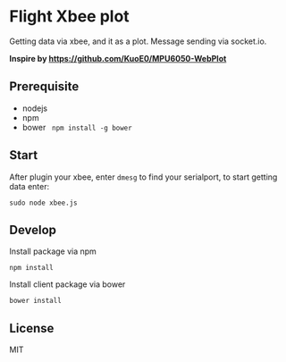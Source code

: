 # Flight Xbee plot

Getting data via xbee, and it as a plot. Message sending via socket.io.

**Inspire by https://github.com/KuoE0/MPU6050-WebPlot**

## Prerequisite

- nodejs
- npm 
- bower ` npm install -g bower`


## Start 

After plugin your xbee, enter `dmesg` to find your serialport, to start getting data enter:

```
sudo node xbee.js
```


## Develop

Install package via npm

```
npm install
```

Install client package via bower

```
bower install
```


## License

MIT

